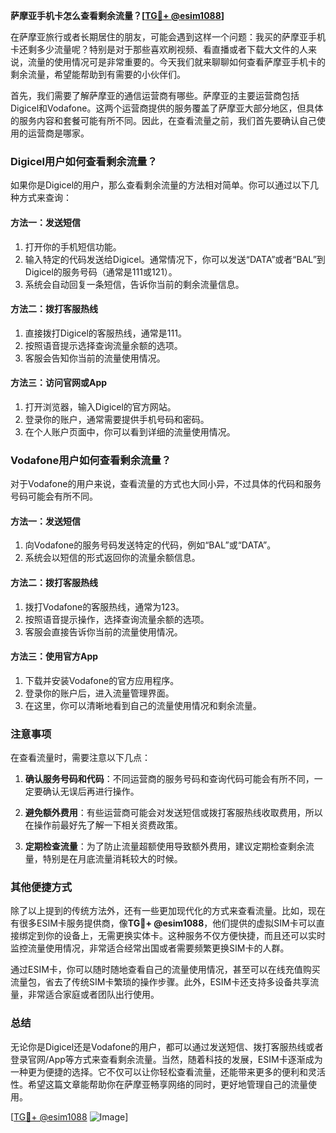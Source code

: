 **萨摩亚手机卡怎么查看剩余流量？[[TG💪+ @esim1088](https://t.me/s/esim1088)]**

在萨摩亚旅行或者长期居住的朋友，可能会遇到这样一个问题：我买的萨摩亚手机卡还剩多少流量呢？特别是对于那些喜欢刷视频、看直播或者下载大文件的人来说，流量的使用情况可是非常重要的。今天我们就来聊聊如何查看萨摩亚手机卡的剩余流量，希望能帮助到有需要的小伙伴们。

首先，我们需要了解萨摩亚的通信运营商有哪些。萨摩亚的主要运营商包括Digicel和Vodafone。这两个运营商提供的服务覆盖了萨摩亚大部分地区，但具体的服务内容和套餐可能有所不同。因此，在查看流量之前，我们首先要确认自己使用的运营商是哪家。

### Digicel用户如何查看剩余流量？

如果你是Digicel的用户，那么查看剩余流量的方法相对简单。你可以通过以下几种方式来查询：

#### 方法一：发送短信
1. 打开你的手机短信功能。
2. 输入特定的代码发送给Digicel。通常情况下，你可以发送“DATA”或者“BAL”到Digicel的服务号码（通常是111或121）。
3. 系统会自动回复一条短信，告诉你当前的剩余流量信息。

#### 方法二：拨打客服热线
1. 直接拨打Digicel的客服热线，通常是111。
2. 按照语音提示选择查询流量余额的选项。
3. 客服会告知你当前的流量使用情况。

#### 方法三：访问官网或App
1. 打开浏览器，输入Digicel的官方网站。
2. 登录你的账户，通常需要提供手机号码和密码。
3. 在个人账户页面中，你可以看到详细的流量使用情况。

### Vodafone用户如何查看剩余流量？

对于Vodafone的用户来说，查看流量的方式也大同小异，不过具体的代码和服务号码可能会有所不同。

#### 方法一：发送短信
1. 向Vodafone的服务号码发送特定的代码，例如“BAL”或“DATA”。
2. 系统会以短信的形式返回你的流量余额信息。

#### 方法二：拨打客服热线
1. 拨打Vodafone的客服热线，通常为123。
2. 按照语音提示操作，选择查询流量余额的选项。
3. 客服会直接告诉你当前的流量使用情况。

#### 方法三：使用官方App
1. 下载并安装Vodafone的官方应用程序。
2. 登录你的账户后，进入流量管理界面。
3. 在这里，你可以清晰地看到自己的流量使用情况和剩余流量。

### 注意事项

在查看流量时，需要注意以下几点：

1. **确认服务号码和代码**：不同运营商的服务号码和查询代码可能会有所不同，一定要确认无误后再进行操作。
   
2. **避免额外费用**：有些运营商可能会对发送短信或拨打客服热线收取费用，所以在操作前最好先了解一下相关资费政策。

3. **定期检查流量**：为了防止流量超额使用导致额外费用，建议定期检查剩余流量，特别是在月底流量消耗较大的时候。

### 其他便捷方式

除了以上提到的传统方法外，还有一些更加现代化的方式来查看流量。比如，现在有很多ESIM卡服务提供商，像**TG💪+ @esim1088**，他们提供的虚拟SIM卡可以直接绑定到你的设备上，无需更换实体卡。这种服务不仅方便快捷，而且还可以实时监控流量使用情况，非常适合经常出国或者需要频繁更换SIM卡的人群。

通过ESIM卡，你可以随时随地查看自己的流量使用情况，甚至可以在线充值购买流量包，省去了传统SIM卡繁琐的操作步骤。此外，ESIM卡还支持多设备共享流量，非常适合家庭或者团队出行使用。

### 总结

无论你是Digicel还是Vodafone的用户，都可以通过发送短信、拨打客服热线或者登录官网/App等方式来查看剩余流量。当然，随着科技的发展，ESIM卡逐渐成为一种更为便捷的选择。它不仅可以让你轻松查看流量，还能带来更多的便利和灵活性。希望这篇文章能帮助你在萨摩亚畅享网络的同时，更好地管理自己的流量使用。

[[TG💪+ @esim1088](https://t.me/s/esim1088) ![Image](https://i.postimg.cc/4NQfJmqS/Snipaste-2025-05-13-00-14-12.png)]